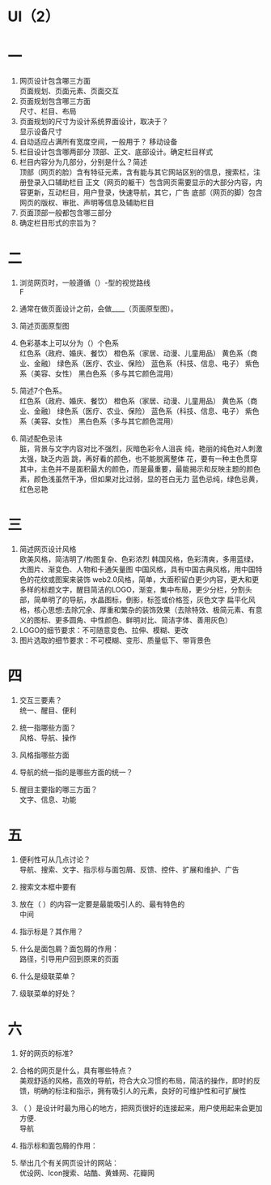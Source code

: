 # UI（2）
# 一
1. 网页设计包含哪三方面  
  页面规划、页面元素、页面交互
2. 页面规划包含哪三方面  
  尺寸、栏目、布局
3. 页面规划的尺寸为设计系统界面设计，取决于？  
  显示设备尺寸
4. 自动适应占满所有宽度空间，一般用于？
  移动设备
5. 栏目设计包含哪两部分
  顶部、正文、底部设计。确定栏目样式
6. 栏目内容分为几部分，分别是什么？简述  
  顶部（网页的脸）含有特征元素，含有能与其它网站区别的信息，搜索栏，注册登录入口辅助栏目
  正文（网页的躯干）包含网页需要显示的大部分内容，内容更新，互动栏目，用户登录，快速导航，其它，广告
  底部（网页的脚）包含网页的版权、审批、声明等信息及辅助栏目
7. 页面顶部一般都包含哪三部分
8. 确定栏目形式的宗旨为？  
  

# 二
1. 浏览网页时，一般遵循（）-型的视觉路线  
  F
2. 通常在做页面设计之前，会做____（页面原型图）。  
  
3. 简述页面原型图  

4. 色彩基本上可以分为（）个色系  
  红色系（政府、婚庆、餐饮）
  橙色系（家居、动漫、儿童用品）
  黄色系（商业、金融）
  绿色系（医疗、农业、保险）
  蓝色系（科技、信息、电子）
  紫色系（美容、女性）
  黑白色系（多与其它颜色混用）
5. 简述7个色系。  
  红色系（政府、婚庆、餐饮）
  橙色系（家居、动漫、儿童用品）
  黄色系（商业、金融）
  绿色系（医疗、农业、保险）
  蓝色系（科技、信息、电子）
  紫色系（美容、女性）
  黑白色系（多与其它颜色混用）
6. 简述配色忌讳  
  脏，背景与文字内容对比不强烈，灰暗色彩令人沮丧
  纯，艳丽的纯色对人刺激太强，缺乏内涵
  跳，再好看的颜色，也不能脱离整体
  花，要有一种主色贯穿其中，主色并不是面积最大的颜色，而是最重要，最能揭示和反映主题的颜色
  素，颜色浅虽然干净，但如果对比过弱，显的苍白无力
  蓝色忌纯，绿色忌黄，红色忌艳

# 三 
1. 简述网页设计风格  
  欧美风格，简洁明了/构图复杂、色彩浓烈
  韩国风格，色彩清爽，多用蓝绿，大图片、渐变色、人物和卡通矢量图
  中国风格，具有中国古典风格，用中国特色的花纹或图案来装饰
  web2.0风格，简单，大面积留白更少内容，更大和更多样的标题文字，醒目简洁的LOGO，渐变，集中布局，更少分栏，分割头部，简单明了的导航，水晶图标，倒影，标签或价格签，灰色文字
  扁平化风格，核心思想:去除冗余、厚重和繁杂的装饰效果（去除特效、极简元素、有意义的图标、更多圆角、中性颜色、鲜明对比、简洁字体、善用灰色）
2. LOGO的细节要求：不可随意变色、拉伸、模糊、更改
3. 图片选取的细节要求：不可模糊、变形、质量低下、带背景色

# 四
1. 交互三要素？  
  统一、醒目、便利
2. 统一指哪些方面？  
  风格、导航、操作
3. 风格指哪些方面  
  
4. 导航的统一指的是哪些方面的统一？  
  
5. 醒目主要指的哪三方面？  
  文字、信息、功能

# 五
1. 便利性可从几点讨论？  
  导航、搜索、文字、指示标与面包屑、反馈、控件、扩展和维护、广告
2. 搜索文本框中要有  
  
3. 放在（ ）的内容一定要是最能吸引人的、最有特色的  
  中间 
4. 指示标是？其作用？  
  
5. 什么是面包屑？面包屑的作用：  
  路径，引导用户回到原来的页面
6. 什么是级联菜单？  
  
7. 级联菜单的好处？  
  

# 六
1. 好的网页的标准?  
  
2. 合格的网页是什么，具有哪些特点？  
  美观舒适的风格，高效的导航，符合大众习惯的布局，简洁的操作，即时的反馈，明确的标注和指示，拥有吸引人的元素，良好的可维护性和可扩展性
3. （ ）是设计时最为用心的地方，把网页很好的连接起来，用户使用起来会更加方便.  
  导航
4. 指示标和面包屑的作用：  
  
5. 举出几个有关网页设计的网站：  
  优设网、Icon搜索、站酷、黄蜂网、花瓣网
